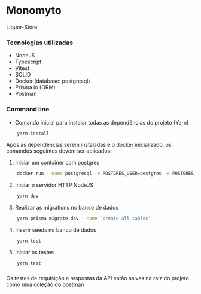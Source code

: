 # Monomyto
Liquor-Store

### Tecnologias utilizadas
- NodeJS
- Typescript
- Vitest
- SOLID
- Docker (database: postgresql)
- Prisma.io (ORM)
- Postman

### Command line
* Comando inicial para instalar todas as dependências do projeto (Yarn)
```sh
    yarn install
```
Após as dependências serem instaladas e o docker inicializado, os comandos seguintes devem ser aplicados:

1. Iniciar um container com postgres
```sh
    docker run --name postgresql -e POSTGRES_USER=postgres -e POSTGRES_PASSWORD=mypassword -p 5432:5432 -d postgres
```
2. Iniciar o servidor HTTP NodeJS
```sh
    yarn dev
```
3. Realizar as migrations no banco de dados
```sh
    yarn prisma migrate dev --name "create all tables"
```
4. Inserir seeds no banco de dados
```sh
    yarn test
```
5. Iniciar os testes
```sh
    yarn test
```

###
Os testes de requisição e respostas da API estão salvas na raíz do projeto como uma coleção do postman
